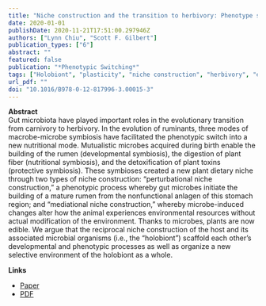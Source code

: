 ```yaml
---
title: "Niche construction and the transition to herbivory: Phenotype switching and the organization of new nutritional modes"
date: 2020-01-01
publishDate: 2020-11-21T17:51:00.297946Z
authors: ["Lynn Chiu", "Scott F. Gilbert"]
publication_types: ["6"]
abstract: ""
featured: false
publication: "*Phenotypic Switching*"
tags: ["Holobiont", "plasticity", "niche construction", "herbivory", "extended evolutionary synthesis", "eco-devo", "eco-evo-devo", "philosophy", "ruminant"]
url_pdf: ""
doi: "10.1016/B978-0-12-817996-3.00015-3"
---
```


**Abstract**
<br>
Gut microbiota have played important roles in the evolutionary transition from carnivory to herbivory. In the evolution of ruminants, three modes of macrobe-microbe symbiosis have facilitated the phenotypic switch into a new nutritional mode. Mutualistic microbes acquired during birth enable the building of the rumen (developmental symbiosis), the digestion of plant fiber (nutritional symbiosis), and the detoxification of plant toxins (protective symbiosis). These symbioses created a new plant dietary niche through two types of niche construction: “perturbational niche construction,” a phenotypic process whereby gut microbes initiate the building of a mature rumen from the nonfunctional anlagen of this stomach region; and “mediational niche construction,” whereby microbe-induced changes alter how the animal experiences environmental resources without actual modification of the environment. Thanks to microbes, plants are now edible. We argue that the reciprocal niche construction of the host and its associated microbial organisms (i.e., the “holobiont”) scaffold each other’s developmental and phenotypic processes as well as organize a new selective environment of the holobiont as a whole.
<br>

**Links**
- [Paper](http://www.sciencedirect.com/science/article/pii/B9780128179963000153)
- [PDF](Chiu_Gilbert_2020.pdf)
